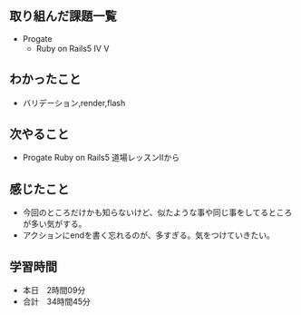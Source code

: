 ## 取り組んだ課題一覧
- Progate
  - Ruby on Rails5 Ⅳ Ⅴ
## わかったこと
- バリデーション,render,flash
## 次やること
- Progate Ruby on Rails5 道場レッスンⅡから
## 感じたこと
- 今回のところだけかも知らないけど、似たような事や同じ事をしてるところが多い気がする。
- アクションにendを書く忘れるのが、多すぎる。気をつけていきたい。
## 学習時間
- 本日　2時間09分
- 合計　34時間45分

